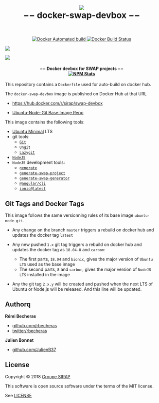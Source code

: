<h1 align="center">
  <a href="https://github.com/sirap-group"><img src="src/assets/img/brand.png"/></a>
  <br>
  −− docker-swap-devbox −−
  <br>
  <br>
</h1>

<p align="center">
  <a href="https://hub.docker.com/r/sirap/swap-devbox" target="_blank">
    <img alt="Docker Automated build" src="https://img.shields.io/docker/automated/sirap/swap-devbox.svg"/>
  </a>
  <a href="https://hub.docker.com/r/sirap/swap-devbox" target="_blank">
    <img alt="Docker Build Status" src="https://img.shields.io/docker/build/sirap/swap-devbox.svg"/>
  </a>

  <a href="https://microbadger.com/images/sirap/swap-devbox" title="Get your own image badge on microbadger.com"><img src="https://images.microbadger.com/badges/image/sirap/swap-devbox.svg"></a>

  <a href="https://microbadger.com/images/sirap/swap-devbox" title="Get your own version badge on microbadger.com"><img src="https://images.microbadger.com/badges/version/sirap/swap-devbox.svg"></a>
</p>

<h4 align="center">
  −− Docker devbox for SWAP projects −−
  <br>
  <a href="https://www.npmjs.com/package/generate-swap-project" target="_blank">
    <img alt="NPM Stats" src="https://nodei.co/npm/generate-swap-project.png?downloads=true&downloadRank=true&stars=true"/>
  </a>
</h4>

This repository contains a `Dockerfile` used for auto-build on docker hub.

The `docker-swap-devbox` image is published on Docker Hub at that URL

* https://hub.docker.com/r/sirap/swap-devbox

* [Ubuntu-Node-Git Base Image Repo](https://github.com/rbecheras/docker-ubuntu-node-git)

This image contains the following tools:

- [Ubuntu Minimal](https://blog.ubuntu.com/2018/07/09/minimal-ubuntu-released) LTS
- git tools:
    - [`Git`](https://git-scm.com)
    - [`Ungit`](https://github.com/FredrikNoren/ungit)
    - [`Lazygit`](https://github.com/jesseduffield/lazygit)
- [`NodeJS`](https://nodejs.org/en/)
- `NodeJS` development tools:
    - [`generate`](https://www.npmjs.com/package/generate)
    - [`generate-swap-project`](https://www.npmjs.com/package/generate-swap-project)
    - [`generate-swap-generator`](https://www.npmjs.com/package/generate-swap-generator)
    - [`@angular/cli`](https://cli.angular.io/)
    - [`ionic@latest`](https://beta.ionicframework.com/docs/cli/overview)

## Git Tags and Docker Tags

This image follows the same versionning rules of its base image `ubuntu-node-git`.

- Any change on the branch `master` triggers a rebuild on docker hub and updates the docker tag `latest`
- Any new pushed `1.x` git tag triggers a rebuild on docker hub and updates the docker tag as `18.04-8` and `carbon`:
    * The first parts, `18.04` and `bionic`, gives the major version of `Ubuntu LTS` used as the base image
    * The second parts, `8` and `carbon`, gives the major version of `NodeJS LTS` installed in the image


- Any the git tag `2.x.y` will be created and pushed when the next LTS of Ubuntu or Node.js will be released. And this line will be updated.


## Authorq

**Rémi Becheras**

* [github.com/rbecheras](https://github.com/rbecheras)
* [twitter/rbecheras](https://twitter.com/rbecheras)

**Julien Bonnet**

* [github.com/JulienB37](https://github.com/JulienB37)

## License

Copyright © 2018 [Groupe SIRAP](https://github.com/sirap-group)

This software is open source software under  the terms of the MIT license.

See [LICENSE](LICENSE)
